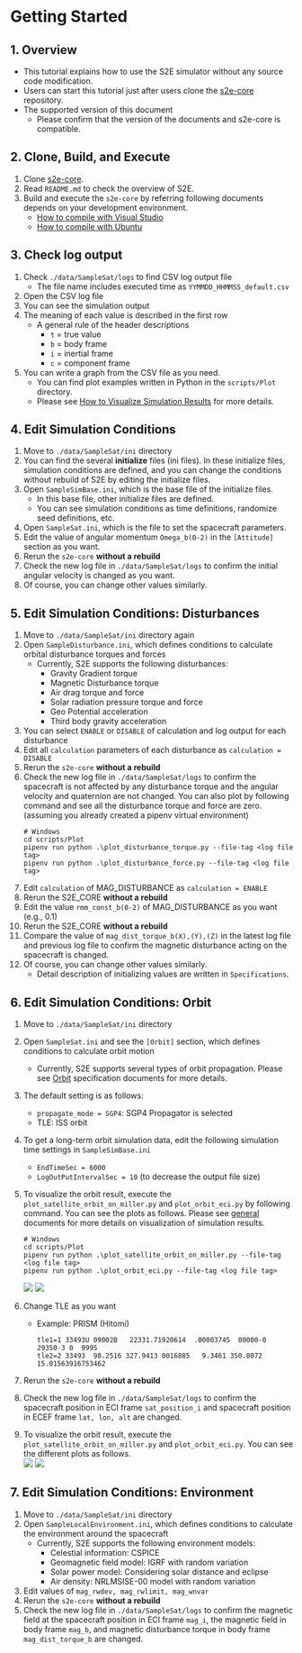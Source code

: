 # Getting Started

## 1.  Overview

- This tutorial explains how to use the S2E simulator without any source code modification.   
- Users can start this tutorial just after users clone the [s2e-core](https://github.com/ut-issl/s2e-core) repository. 
- The supported version of this document
  - Please confirm that the version of the documents and s2e-core is compatible.
  
## 2. Clone, Build, and Execute 

1. Clone [s2e-core](https://github.com/ut-issl/s2e-core).
2. Read `README.md` to check the overview of S2E.
3. Build and execute the `s2e-core` by referring following documents depends on your development environment.
   - [How to compile with Visual Studio](../General/HowToCompileWithVisualStudio.md)
   - [How to compile with Ubuntu](../General/HowToCompileWithUbuntuInDocker.md)


## 3. Check log output 

1. Check `./data/SampleSat/logs` to find CSV log output file  
   - The file name includes executed time as `YYMMDD_HHMMSS_default.csv`  
2. Open the CSV log file
3. You can see the simulation output
4. The meaning of each value is described in the first row
   - A general rule of the header descriptions  
     - `t` = true value
     - `b` = body frame
     - `i` = inertial frame
     - `c` = component frame
5. You can write a graph from the CSV file as you need.
   - You can find plot examples written in Python in the `scripts/Plot` directory.
   - Please see [How to Visualize Simulation Results](../General/HowToVisualizeSimulationResults.md) for more details.
   
## 4. Edit Simulation Conditions

1. Move to `./data/SampleSat/ini`  directory  
2. You can find the several **initialize** files (ini files). In these initialize files, simulation conditions are defined, and you can change the conditions without rebuild of S2E by editing the initialize files.
3. Open `SampleSimBase.ini`, which is the base file of the initialize files.
   - In this base file, other initialize files are defined.
   - You can see simulation conditions as time definitions, randomize seed definitions, etc. 
4. Open `SampleSat.ini`, which is the file to set the spacecraft parameters.
4. Edit the value of angular momentum `Omega_b(0-2)` in the `[Attitude]` section as you want.
5. Rerun the `s2e-core` **without a rebuild**
6. Check the new log file in `./data/SampleSat/logs` to confirm the initial angular velocity is changed as you want.
7. Of course, you can change other values similarly.

## 5. Edit Simulation Conditions: Disturbances

1. Move to `./data/SampleSat/ini`  directory again  
2. Open `SampleDisturbance.ini`, which defines conditions to calculate orbital disturbance torques and forces
   - Currently, S2E supports the following disturbances:
     - Gravity Gradient torque
     - Magnetic Disturbance torque
     - Air drag torque and force
     - Solar radiation pressure torque and force
     - Geo Potential acceleration
     - Third body gravity acceleration
3. You can select `ENABLE` or `DISABLE` of calculation and log output for each disturbance
4. Edit all `calculation` parameters of each disturbance as `calculation = DISABLE`
5. Rerun the `s2e-core` **without a rebuild**
6. Check the new log file in `./data/SampleSat/logs` to confirm the spacecraft is not affected by any disturbance torque and the angular velocity and quaternion are not changed. You can also plot by following command and see all the disturbance torque and force are zero. (assuming you already created a pipenv virtual environment)
   ```
   # Windows
   cd scripts/Plot
   pipenv run python .\plot_disturbance_torque.py --file-tag <log file tag>
   pipenv run python .\plot_disturbance_force.py --file-tag <log file tag>
   ```
7. Edit  `calculation` of MAG_DISTURBANCE as `calculation = ENABLE`
8. Rerun the S2E_CORE **without a rebuild**
9. Edit the value `rmm_const_b(0-2)` of MAG_DISTURBANCE as you want (e.g., 0.1)
10. Rerun the S2E_CORE **without a rebuild**
11. Compare the value of `mag_dist_torque_b(X),(Y),(Z)` in the latest log file and previous log file to confirm the magnetic disturbance acting on the spacecraft is changed.
12. Of course, you can change other values similarly.
    - Detail description of initializing values are written in `Specifications`.


## 6. Edit Simulation Conditions: Orbit

1. Move to `./data/SampleSat/ini`  directory  
1. Open `SampleSat.ini` and see the `[Orbit]` section, which defines conditions to calculate orbit motion
   - Currently, S2E supports several types of orbit propagation. Please see [Orbit](./Specifications/Dynamics/Spec_Orbit.md) specification documents for more details.
1. The default setting is as follows:
   - `propagate_mode = SGP4`: SGP4 Propagator is selected
   - TLE: ISS orbit
1. To get a long-term orbit simulation data, edit the following simulation time settings in `SampleSimBase.ini`
   - `EndTimeSec = 6000`
   - `LogOutPutIntervalSec = 10` (to decrease the output file size)
1. To visualize the orbit result, execute the `plot_satellite_orbit_on_miller.py` and `plot_orbit_eci.py` by following command. You can see the plots as follows. Please see [general](../General/HowToVisualizeSimulationResults.md) documents for more details on visualization of simulation results.
   ```
   # Windows
   cd scripts/Plot
   pipenv run python .\plot_satellite_orbit_on_miller.py --file-tag <log file tag>
   pipenv run python .\plot_orbit_eci.py --file-tag <log file tag>
   ```  
   ![](./figs/GettingStarted_PlotIssOrbitInMiller.JPG)
   ![](./figs/GettingStarted_PlotIssOrbit3d.JPG)

1. Change TLE as you want
   - Example: PRISM (Hitomi)
     ```
     tle1=1 33493U 09002B   22331.71920614  .00003745  00000-0  29350-3 0  9995
     tle2=2 33493  98.2516 327.9413 0016885   9.3461 350.8072 15.01563916753462
     ```
1. Rerun the `s2e-core` **without a rebuild**
1. Check the new log file in `./data/SampleSat/logs` to confirm the spacecraft position in ECI frame `sat_position_i` and spacecraft position in ECEF frame `lat, lon, alt` are changed.
1. To visualize the orbit result, execute the `plot_satellite_orbit_on_miller.py` and `plot_orbit_eci.py`. You can see the different plots as follows.  
  ![](./figs/GettingStarted_PlotPrismOrbitInMiller.JPG)
  ![](./figs/GettingStarted_PlotPrismOrbit3d.JPG)

## 7. Edit Simulation Conditions: Environment

1. Move to `./data/SampleSat/ini`  directory  
2. Open `SampleLocalEnvironment.ini`, which defines conditions to calculate the environment around the spacecraft
   - Currently, S2E supports the following environment models:
     - Celestial information: CSPICE
     - Geomagnetic field model: IGRF with random variation
     - Solar power model: Considering solar distance and eclipse
     - Air density: NRLMSISE-00 model with random variation
3. Edit values of `mag_rwdev, mag_rwlimit, mag_wnvar` 
4. Rerun the `s2e-core` **without a rebuild**
5. Check the new log file in `./data/SampleSat/logs` to confirm the magnetic field at the spacecraft position in ECI frame `mag_i`, the magnetic field in body frame `mag_b`, and magnetic disturbance torque in body frame `mag_dist_torque_b` are changed.
